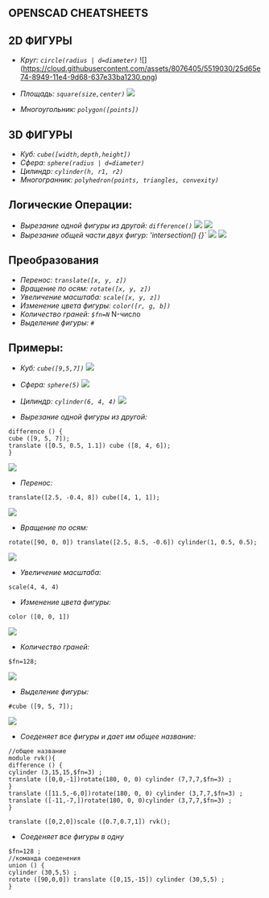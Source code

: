 ## **OPENSCAD CHEATSHEETS**

## **2D ФИГУРЫ**

- *Круг:* *`circle(radius | d=diameter)`* ![] (https://cloud.githubusercontent.com/assets/8076405/5519030/25d65e74-8949-11e4-9d68-637e33ba1230.png)

- *Площадь:* *`square(size,center)`* ![](https://cloud.githubusercontent.com/assets/8076405/5519043/b18e9da0-8949-11e4-8a0f-9c02f78c230b.png)

- *Многоугольник:* *`polygon([points])`*

## **3D ФИГУРЫ**

- *Куб:* *`cube([width,depth,height])`*
- *Сфера:* *`sphere(radius | d=diameter)`*
- *Цилиндр:* *`cylinder(h, r1, r2)`*
- *Многогранник:* *`polyhedron(points, triangles, convexity)`*

## **Логические Операции:**

- *Вырезание одной фигуры из другой:* *`difference()`* ![](https://cloud.githubusercontent.com/assets/8076405/5525219/172be162-89eb-11e4-8894-1ecdfb7ac36a.png)
![](https://cloud.githubusercontent.com/assets/8076405/5525231/3a437160-89eb-11e4-8cb9-f03181c8736c.png)
- *Вырезание общей части двух фигур:* *'intersection() {}`* ![](https://cloud.githubusercontent.com/assets/8076405/5525100/634f117e-89e9-11e4-9623-0c8be1e78c62.png) ![](https://cloud.githubusercontent.com/assets/8076405/5525131/d4b27446-89e9-11e4-9fc8-e981b393f50b.png)

## **Преобразования**

- *Перенос:* *`translate([x, y, z])`*
- *Вращение по осям:* *`rotate([x, y, z])`*
- *Увеличение масштаба:* *`scale([x, y, z])`*
- *Изменение цвета фигуры:* *`color([r, g, b])`*
- *Количество граней:* *`$fn=N`* N-число
- *Выделение фигуры:* *`#`*

## **Примеры:**

- *Куб:* *`cube([9,5,7])`* ![](/img/OpenSCAD/OpenSCAD1.png)
- *Сфера:* *`sphere(5)`* ![](/img/OpenSCAD/OpenSCAD2.png)
- *Цилиндр:* *`cylinder(6, 4, 4)`* ![](/img/OpenSCAD/OpenSCAD3.png)
 




- *Вырезание одной фигуры из другой:*
```
difference () {
cube ([9, 5, 7]);
translate ([0.5, 0.5, 1.1]) cube ([8, 4, 6]);
}
```

![](/img/OpenSCAD/OpenSCAD4.png)


- *Перенос:*
```
translate([2.5, -0.4, 8]) cube([4, 1, 1]);
```

![](/img/OpenSCAD/OpenSCAD5.png)


- *Вращение по осям:*
```
rotate([90, 0, 0]) translate([2.5, 8.5, -0.6]) cylinder(1, 0.5, 0.5);
```

![](/img/OpenSCAD/OpenSCAD6.png)


- *Увеличение масштаба:*
```
scale(4, 4, 4)
```

- *Изменение цвета фигуры:*
```
color ([0, 0, 1])
```

![](/img/OpenSCAD/OpenSCAD7.png)


- *Количество граней:*
```
$fn=128;
```

![](/img/OpenSCAD/OpenSCAD8.png)


- *Выделение фигуры:*
```
#cube ([9, 5, 7]);
```

![](/img/OpenSCAD/OpenSCAD9.png)


- *Соеденяет все фигуры и дает им общее название:*
```
//общее название
module rvk(){
difference () {
cylinder (3,15,15,$fn=3) ;
translate ([0,0,-1])rotate(180, 0, 0) cylinder (7,7,7,$fn=3) ;
}
translate ([11.5,-6,0])rotate(180, 0, 0) cylinder (3,7,7,$fn=3) ;
translate ([-11,-7,])rotate(180, 0, 0)cylinder (3,7,7,$fn=3) ;
}

translate ([0,2,0])scale ([0.7,0.7,1]) rvk();
```

- *Соеденяет все фигуры в одну* 
```
$fn=128 ;
//команда соеденения 
union () {
cylinder (30,5,5) ;
rotate ([90,0,0]) translate ([0,15,-15]) cylinder (30,5,5) ;
}
```

